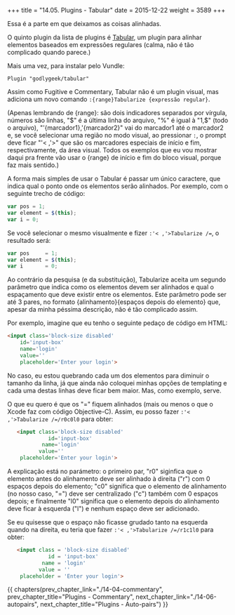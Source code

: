 +++
title = "14.05. Plugins - Tabular"
date = 2015-12-22
weight = 3589
+++

Essa é a parte em que deixamos as coisas alinhadas.

<!-- more -->

O quinto plugin da lista de plugins é
[Tabular](https://github.com/godlygeek/tabular), um plugin para alinhar
elementos baseados em expressões regulares (calma, não é tão complicado quando
parece.)

Mais uma vez, para instalar pelo Vundle:

```viml
Plugin "godlygeek/tabular"
```

Assim como Fugitive e Commentary, Tabular não é um plugin visual, mas adiciona
um novo comando `:{range}Tabularize {expressão regular}`.

(Apenas lembrando de {range}: são dois indicadores separados por vírgula,
números são linhas, "$" é a última linha do arquivo, "%" é igual à "1,$" (todo o
arquivo), "'{marcador1},'{marcador2}" vai do marcador1 até o marcador2 e, se você
selecionar uma região no modo visual, ao pressionar `:`, o prompt deve ficar "'<
,'>" que são os marcadores especiais de início e fim, respectivamente, da área
visual. Todos os exemplos que eu vou mostrar daqui pra frente vão usar o
{range} de início e fim do bloco visual, porque faz mais sentido.)

A forma mais simples de usar o Tabular é passar um único caractere, que indica
qual o ponto onde os elementos serão alinhados. Por exemplo, com o seguinte
trecho de código:

```javascript
var pos = 1;
var element = $(this);
var i = 0;
```

Se você selecionar o mesmo visualmente e fizer `:'< ,'>Tabularize /=`, o resultado será:

```javascript
var pos     = 1;
var element = $(this);
var i       = 0;
```

Ao contrário da pesquisa (e da substituição), Tabularize aceita um segundo
parâmetro que indica como os elementos devem ser alinhados e qual o espaçamento
que deve existir entre os elementos. Este parâmetro pode ser até 3 pares, no
formato {alinhamento}{espaços depois do elemento} que, apesar da minha péssima
descrição, não é tão complicado assim.

Por exemplo, imagine que eu tenho o seguinte pedaço de código em HTML:

```html
<input class='block-size disabled'
    id='input-box'
    name='login'
    value=''
    placeholder='Enter your login'>
```

No caso, eu estou quebrando cada um dos elementos para diminuir o tamanho da
linha, já que ainda não coloquei minhas opções de templating e cada uma destas
linhas deve ficar bem maior. Mas, como exemplo, serve.

O que eu quero é que os "=" fiquem alinhados (mais ou menos o que o Xcode faz
com código Objective-C). Assim, eu posso fazer `:'< ,'>Tabularize /=/r0c0l0` para
obter:

```html
   <input class='block-size disabled'
             id='input-box'
           name='login'
          value=''
    placeholder='Enter your login'>
```

A explicação está no parámetro: o primeiro par, "r0" siginfica que o elemento
antes do alinhamento deve ser alinhado à direita ("r") com 0 espaços depois do
elemento; "c0" significa que o elemento de alinhamento (no nosso caso, "=")
deve ser centralizado ("c") também com 0 espaços depois; e finalmente "l0"
significa que o elemento depois do alinhamento deve ficar à esquerda ("l") e
nenhum espaço deve ser adicionado.

Se eu quisesse que o espaço não ficasse grudado tanto na esquerda quando na
direita, eu teria que fazer `:'< ,'>Tabularize /=/r1c1l0` para obter:

```html
   <input class = 'block-size disabled'
             id = 'input-box'
           name = 'login'
          value = ''
    placeholder = 'Enter your login'>
```

{{ chapters(prev_chapter_link="./14-04-commentary", prev_chapter_title="Plugins - Commentary", next_chapter_link="./14-06-autopairs", next_chapter_title="Plugins - Auto-pairs") }}

